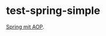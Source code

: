 test-spring-simple
==================

[Spring mit AOP](http://www.frank-rahn.de/spring-mit-aop.html "Spring Beispiel bei Frank Rahn").
